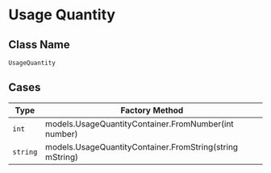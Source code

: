 
# Usage Quantity

## Class Name

`UsageQuantity`

## Cases

| Type | Factory Method |
|  --- | --- |
| `int` | models.UsageQuantityContainer.FromNumber(int number) |
| `string` | models.UsageQuantityContainer.FromString(string mString) |

